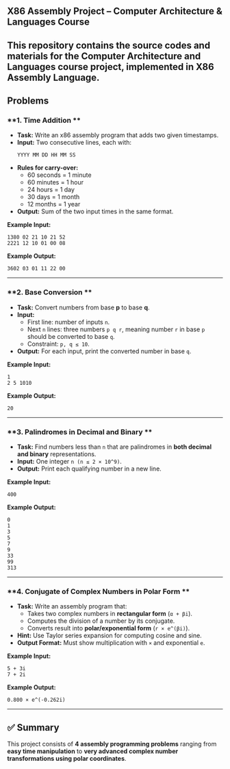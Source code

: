 ## X86 Assembly Project – Computer Architecture & Languages Course

This repository contains the source codes and materials for the Computer Architecture and Languages course project, implemented in X86 Assembly Language.
---

## Problems

### **1. Time Addition **
- **Task:** Write an x86 assembly program that adds two given timestamps.  
- **Input:** Two consecutive lines, each with:  
  ```
  YYYY MM DD HH MM SS
  ```  
- **Rules for carry-over:**  
  - 60 seconds = 1 minute  
  - 60 minutes = 1 hour  
  - 24 hours = 1 day  
  - 30 days = 1 month  
  - 12 months = 1 year  
- **Output:** Sum of the two input times in the same format.  

**Example Input:**
```
1380 02 21 10 21 52
2221 12 10 01 00 08
```
**Example Output:**
```
3602 03 01 11 22 00
```

---

### **2. Base Conversion **
- **Task:** Convert numbers from base **p** to base **q**.  
- **Input:**  
  - First line: number of inputs `n`.  
  - Next `n` lines: three numbers `p q r`, meaning number `r` in base `p` should be converted to base `q`.  
  - Constraint: `p, q ≤ 10`.  
- **Output:** For each input, print the converted number in base `q`.  

**Example Input:**
```
1
2 5 1010
```
**Example Output:**
```
20
```

---

### **3. Palindromes in Decimal and Binary **
- **Task:** Find numbers less than `n` that are palindromes in **both decimal and binary** representations.  
- **Input:** One integer `n (n ≤ 2 × 10^9)`.  
- **Output:** Print each qualifying number in a new line.  

**Example Input:**
```
400
```
**Example Output:**
```
0
1
3
5
7
9
33
99
313
```

---

### **4. Conjugate of Complex Numbers in Polar Form **
- **Task:** Write an assembly program that:  
  - Takes two complex numbers in **rectangular form** (`α + βi`).  
  - Computes the division of a number by its conjugate.  
  - Converts result into **polar/exponential form** (`r × e^(βi)`).  
- **Hint:** Use Taylor series expansion for computing cosine and sine.  
- **Output Format:** Must show multiplication with `×` and exponential `e`.  

**Example Input:**
```
5 + 3i
7 + 2i
```
**Example Output:**
```
0.800 × e^(-0.262i)
```

---

## ✅ Summary
This project consists of **4 assembly programming problems** ranging from **easy time manipulation** to **very advanced complex number transformations using polar coordinates**.
